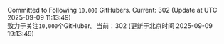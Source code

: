 Committed to Following `10,000` GitHubers. Current: <!-- FOLLOWING_COUNT -->302<!-- FOLLOWING_COUNT --> (Update at UTC <!-- LAST_UPDATED -->2025-09-09 11:13:49<!-- LAST_UPDATED -->)<br>
致力于关注`10,000`个GitHuber。当前：<!-- FOLLOWING_COUNT -->302<!-- FOLLOWING_COUNT --> (更新于北京时间 <!-- LAST_UPDATED_CST -->2025-09-09 19:13:49<!-- LAST_UPDATED_CST -->)
